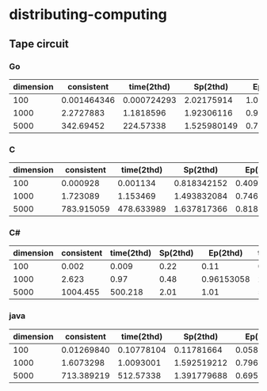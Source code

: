 # distributing-computing

## Tape circuit

### Go
|dimension|consistent |time(2thd) |Sp(2thd)   |Ep(2thd)   |time(4thd) |Sp(4thd)   |Ep(4thd)   |
|---------|-----------|-----------|-----------|-----------|-----------|-----------|-----------|
|100      |0.001464346|0.000724293|2.02175914 |1.01087957 |0.000734039|1.99491580 |0.49872895 |
|1000     |2.2727883  |1.1818596  |1.92306116 |0.96153058 |1.0198447  |2.22856313 |0.55714078 |
|5000     |342.69452  |224.57338  |1.525980149|0.76299007 |328.23495  |1.044052499|0.26101312 |

### C
|dimension|consistent|time(2thd) |Sp(2thd)   |Ep(2thd)   |time(4thd) |Sp(4thd)   |Ep(4thd)   |
|---------|----------|-----------|-----------|-----------|-----------|-----------|-----------|
|100      |0.000928  |0.001134   |0.818342152|0.409171076|0.001521   |0.610124918|0.152531229|
|1000     |1.723089  |1.153469   |1.493832084|0.746916042|1.855678   |0.928549565|0.232137391|
|5000     |783.915059|478.633989 |1.637817366|0.818908683|501.116598 |1.564336648|0.391084162|

### C#
|dimension|consistent |time(2thd) |Sp(2thd)   |Ep(2thd)   |time(4thd) |Sp(4thd)   |Ep(4thd)   |
|---------|-----------|-----------|-----------|-----------|-----------|-----------|-----------|
|100      |0.002      |0.009      |0.22       |0.11       |0.006      |0.333      |0.083      |
|1000     |2.623      |0.97       |0.48       |0.96153058 |2.491      |1.053      |0.263      |
|5000     |1004.455   |500.218    |2.01       |1.01       |553.995    |1.813      |0.453278008|

### java
|dimension|consistent |time(2thd) |Sp(2thd)   |Ep(2thd)   |time(4thd) |Sp(4thd)   |Ep(4thd)   |
|---------|-----------|-----------|-----------|-----------|-----------|-----------|-----------|
|100      |0.01269840 |0.10778104 |0.11781664 |0.05890832 |0.12475548 |0.10178631 |0.025446578|
|1000     |1.6073298  |1.0093001  |1.592519212|0.796259606|0.56651604 |2.837218519|0.70930463 |
|5000     |713.389219 |512.57338  |1.391779688|0.695889844|423.23495  |1.685563111|0.421390778|